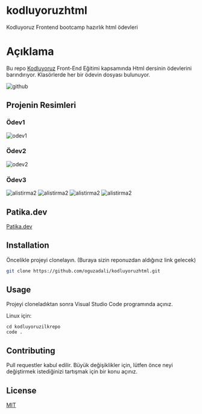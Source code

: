 # kodluyoruzhtml
Kodluyoruz Frontend bootcamp hazırlık html ödevleri


# Açıklama

Bu repo [Kodluyoruz](https://www.kodluyoruz.org) Front-End Eğitimi kapsamında Html dersinin ödevlerini barındırıyor. Klasörlerde her bir ödevin dosyası bulunuyor.

![github](figures/github.png)

## Projenin Resimleri

### Ödev1
![odev1](https://user-images.githubusercontent.com/67098980/166577264-632af899-2098-4e76-9d00-53346157fc53.png)

### Ödev2
![odev2](https://user-images.githubusercontent.com/67098980/166588101-f7efe25c-2aeb-4eeb-b252-0b541aed87b3.png)

### Ödev3 
![alistirma2](https://user-images.githubusercontent.com/67098980/166608401-036fafed-05b1-4050-9743-8f52ece765d4.png)
![alistirma2](https://user-images.githubusercontent.com/67098980/166608408-4bdb26ce-2b15-4835-ab8e-626d7fcb59a0.png)
![alistirma2](https://user-images.githubusercontent.com/67098980/166608414-db48f66a-2b67-43f6-8a63-f3899e2fe77f.png)
![alistirma2](https://user-images.githubusercontent.com/67098980/166608420-eb8eb200-f609-441a-a565-a7e854825e3f.png)


## Patika.dev
[Patika.dev](www.patika.dev)

## Installation

Öncelikle projeyi clonelayın. (Buraya sizin reponuzdan aldığınız link gelecek)

```bash
git clone https://github.com/oguzadali/kodluyoruzhtml.git
```

## Usage

Projeyi cloneladıktan sonra Visual Studio Code programında açınız.

Linux için:
```linux
cd kodluyoruzilkrepo
code .
```

## Contributing
Pull requestler kabul edilir. Büyük değişiklikler için, lütfen önce neyi değiştirmek istediğinizi tartışmak için bir konu açınız.


## License
[MIT](https://choosealicense.com/licenses/mit/)
